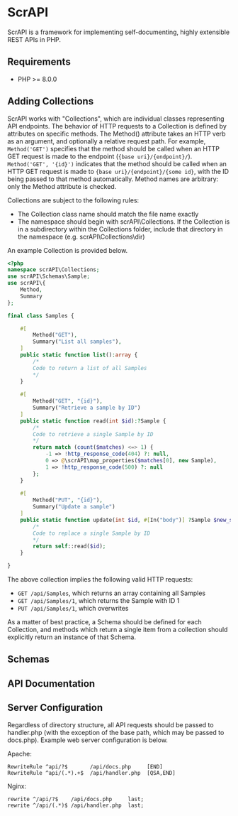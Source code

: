 # ScrAPI

ScrAPI is a framework for implementing self-documenting, highly extensible REST APIs in PHP.

## Requirements

- PHP >= 8.0.0

## Adding Collections

ScrAPI works with "Collections", which are individual classes representing API endpoints. The behavior of HTTP requests to a Collection is defined by attributes on specific methods. The Method() attribute takes an HTTP verb as an argument, and optionally a relative request path. For example, `Method('GET')` specifies that the method should be called when an HTTP GET request is made to the endpoint (`{base uri}/{endpoint}/`). `Method('GET', '{id}')` indicates that the method should be called when an HTTP GET request is made to `{base uri}/{endpoint}/{some id}`, with the ID being passed to that method automatically. Method names are arbitrary: only the Method attribute is checked. 

Collections are subject to the following rules:
- The Collection class name should match the file name exactly
- The namespace should begin with scrAPI\Collections. If the Collection is in a subdirectory within the Collections folder, include that directory in the namespace (e.g. scrAPI\Collections\dir)

An example Collection is provided below.

```php
<?php
namespace scrAPI\Collections;
use scrAPI\Schemas\Sample;
use scrAPI\{
    Method,
    Summary
};

final class Samples {

    #[
        Method("GET"),
        Summary("List all samples"),
    ]
    public static function list():array {
        /*
        Code to return a list of all Samples
        */
    }
    
    #[
        Method("GET", "{id}"),
        Summary("Retrieve a sample by ID")
    ]
    public static function read(int $id):?Sample {
        /*
        Code to retrieve a single Sample by ID
        */
        return match (count($matches) <=> 1) {
            -1 => !http_response_code(404) ?: null,
            0 => @\scrAPI\map_properties($matches[0], new Sample),
            1 => !http_response_code(500) ?: null
        };
    }
        
    #[
        Method("PUT", "{id}"),
        Summary("Update a sample")
    ]
    public static function update(int $id, #[In("body")] ?Sample $new_sample):?Sample {
        /*
        Code to replace a single Sample by ID
        */
        return self::read($id);
    }

}
```

The above collection implies the following valid HTTP requests:
- `GET /api/Samples`, which returns an array containing all Samples
- `GET /api/Samples/1`, which returns the Sample with ID 1
- `PUT /api/Samples/1`, which overwrites 

As a matter of best practice, a Schema should be defined for each Collection, and methods which return a single item from a collection should explicitly return an instance of that Schema.

## Schemas

## API Documentation

## Server Configuration

Regardless of directory structure, all API requests should be passed to handler.php (with the exception of the base path, which may be passed to docs.php). Example web server configuration is below.

Apache:
```
RewriteRule ^api/?$       /api/docs.php     [END]
RewriteRule ^api/(.*).+$  /api/handler.php  [QSA,END]
```

Nginx:
```
rewrite ^/api/?$    /api/docs.php     last;
rewrite ^/api/(.*)$ /api/handler.php  last;
```
